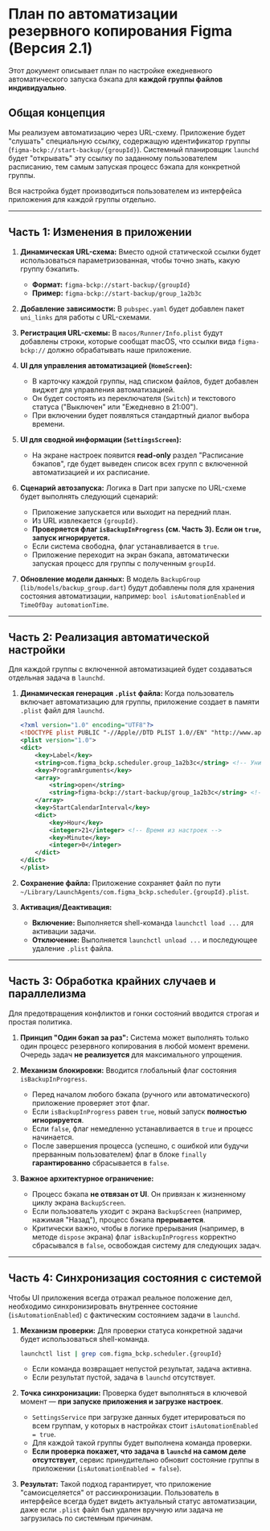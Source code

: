 # План по автоматизации резервного копирования Figma (Версия 2.1)

Этот документ описывает план по настройке ежедневного автоматического запуска бэкапа для **каждой группы файлов индивидуально**.

## Общая концепция

Мы реализуем автоматизацию через URL-схему. Приложение будет "слушать" специальную ссылку, содержащую идентификатор группы (`figma-bckp://start-backup/{groupId}`). Системный планировщик `launchd` будет "открывать" эту ссылку по заданному пользователем расписанию, тем самым запуская процесс бэкапа для конкретной группы.

Вся настройка будет производиться пользователем из интерфейса приложения для каждой группы отдельно.

---

## Часть 1: Изменения в приложении

1.  **Динамическая URL-схема:** Вместо одной статической ссылки будет использоваться параметризованная, чтобы точно знать, какую группу бэкапить.
    *   **Формат:** `figma-bckp://start-backup/{groupId}`
    *   **Пример:** `figma-bckp://start-backup/group_1a2b3c`

2.  **Добавление зависимости:** В `pubspec.yaml` будет добавлен пакет `uni_links` для работы с URL-схемами.

3.  **Регистрация URL-схемы:** В `macos/Runner/Info.plist` будут добавлены строки, которые сообщат macOS, что ссылки вида `figma-bckp://` должно обрабатывать наше приложение.

4.  **UI для управления автоматизацией (`HomeScreen`):**
    *   В карточку каждой группы, над списком файлов, будет добавлен виджет для управления автоматизацией.
    *   Он будет состоять из переключателя (`Switch`) и текстового статуса ("Выключен" или "Ежедневно в 21:00").
    *   При включении будет появляться стандартный диалог выбора времени.

5.  **UI для сводной информации (`SettingsScreen`):**
    *   На экране настроек появится **read-only** раздел "Расписание бэкапов", где будет выведен список всех групп с включенной автоматизацией и их расписание.

6.  **Сценарий автозапуска:** Логика в Dart при запуске по URL-схеме будет выполнять следующий сценарий:
    *   Приложение запускается или выходит на передний план.
    *   Из URL извлекается `{groupId}`.
    *   **Проверяется флаг `isBackupInProgress` (см. Часть 3). Если он `true`, запуск игнорируется.**
    *   Если система свободна, флаг устанавливается в `true`.
    *   Приложение переходит на экран бэкапа, автоматически запуская процесс для группы с полученным `groupId`.

7.  **Обновление модели данных:** В модель `BackupGroup` (`lib/models/backup_group.dart`) будут добавлены поля для хранения состояния автоматизации, например: `bool isAutomationEnabled` и `TimeOfDay automationTime`.

---

## Часть 2: Реализация автоматической настройки

Для каждой группы с включенной автоматизацией будет создаваться отдельная задача в `launchd`.

1.  **Динамическая генерация `.plist` файла:** Когда пользователь включает автоматизацию для группы, приложение создает в памяти `.plist` файл для `launchd`.

    ```xml
    <?xml version="1.0" encoding="UTF8"?>
    <!DOCTYPE plist PUBLIC "-//Apple//DTD PLIST 1.0//EN" "http://www.apple.com/DTDs/PropertyList-1.0.dtd">
    <plist version="1.0">
    <dict>
        <key>Label</key>
        <string>com.figma_bckp.scheduler.group_1a2b3c</string> <!-- Уникальный Label -->
        <key>ProgramArguments</key>
        <array>
            <string>open</string>
            <string>figma-bckp://start-backup/group_1a2b3c</string> <!-- Уникальный URL -->
        </array>
        <key>StartCalendarInterval</key>
        <dict>
            <key>Hour</key>
            <integer>21</integer> <!-- Время из настроек -->
            <key>Minute</key>
            <integer>0</integer>
        </dict>
    </dict>
    </plist>
    ```

2.  **Сохранение файла:** Приложение сохраняет файл по пути `~/Library/LaunchAgents/com.figma_bckp.scheduler.{groupId}.plist`.

3.  **Активация/Деактивация:**
    *   **Включение:** Выполняется shell-команда `launchctl load ...` для активации задачи.
    *   **Отключение:** Выполняется `launchctl unload ...` и последующее удаление `.plist` файла.

---

## Часть 3: Обработка крайних случаев и параллелизма

Для предотвращения конфликтов и гонки состояний вводится строгая и простая политика.

1.  **Принцип "Один бэкап за раз":** Система может выполнять только один процесс резервного копирования в любой момент времени. Очередь задач **не реализуется** для максимального упрощения.

2.  **Механизм блокировки:** Вводится глобальный флаг состояния `isBackupInProgress`.
    *   Перед началом любого бэкапа (ручного или автоматического) приложение проверяет этот флаг.
    *   Если `isBackupInProgress` равен `true`, новый запуск **полностью игнорируется**.
    *   Если `false`, флаг немедленно устанавливается в `true` и процесс начинается.
    *   После завершения процесса (успешно, с ошибкой или будучи прерванным пользователем) флаг в блоке `finally` **гарантированно** сбрасывается в `false`.

3.  **Важное архитектурное ограничение:**
    *   Процесс бэкапа **не отвязан от UI**. Он привязан к жизненному циклу экрана `BackupScreen`.
    *   Если пользователь уходит с экрана `BackupScreen` (например, нажимая "Назад"), процесс бэкапа **прерывается**.
    *   Критически важно, чтобы в логике прерывания (например, в методе `dispose` экрана) флаг `isBackupInProgress` корректно сбрасывался в `false`, освобождая систему для следующих задач.

---

## Часть 4: Синхронизация состояния с системой

Чтобы UI приложения всегда отражал реальное положение дел, необходимо синхронизировать внутреннее состояние (`isAutomationEnabled`) с фактическим состоянием задачи в `launchd`.

1.  **Механизм проверки:** Для проверки статуса конкретной задачи будет использоваться shell-команда.
    ```bash
    launchctl list | grep com.figma_bckp.scheduler.{groupId}
    ```
    *   Если команда возвращает непустой результат, задача активна.
    *   Если результат пустой, задача в `launchd` отсутствует.

2.  **Точка синхронизации:** Проверка будет выполняться в ключевой момент — **при запуске приложения и загрузке настроек**.
    *   `SettingsService` при загрузке данных будет итерироваться по всем группам, у которых в настройках стоит `isAutomationEnabled = true`.
    *   Для каждой такой группы будет выполнена команда проверки.
    *   **Если проверка покажет, что задача в `launchd` на самом деле отсутствует**, сервис принудительно обновит состояние группы в приложении (`isAutomationEnabled = false`).

3.  **Результат:** Такой подход гарантирует, что приложение "самоисцеляется" от рассинхронизации. Пользователь в интерфейсе всегда будет видеть актуальный статус автоматизации, даже если `.plist` файл был удален вручную или задача не загрузилась по системным причинам.